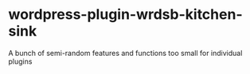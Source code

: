 # wordpress-plugin-wrdsb-kitchen-sink
A bunch of semi-random features and functions too small for individual plugins
